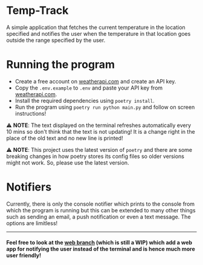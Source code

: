 # Temp-Track

A simple application that fetches the current temperature in the location specified and notifies the user when the temperature in that location goes outside the range specified by the user.

# Running the program

- Create a free account on [weatherapi.com](weatherapi.com) and create an API key.
- Copy the `.env.example` to `.env` and paste your API key from [weatherapi.com](weatherapi.com).
- Install the required dependencies using `poetry install`.
- Run the program using `poetry run python main.py` and follow on screen instructions!

:warning: **NOTE**: The text displayed on the terminal refreshes automatically every 10 mins so don't think that the text is not updating! It is a change right in the place of the old text and no new line is printed!

:warning: **NOTE**: This project uses the latest version of `poetry` and there are some breaking changes in how poetry stores its config files so older versions might not work. So, please use the latest version.

# Notifiers

Currently, there is only the console notifier which prints to the console from which the program is running but this can be extended to many other things such as sending an email, a push notification or even a text message. The options are limitless!

---

#### Feel free to look at the [web branch](https://github.com/sethigeet/temp-track/tree/web) (which is still a WIP) which add a web app for notifying the user instead of the terminal and is hence much more user friendly!
